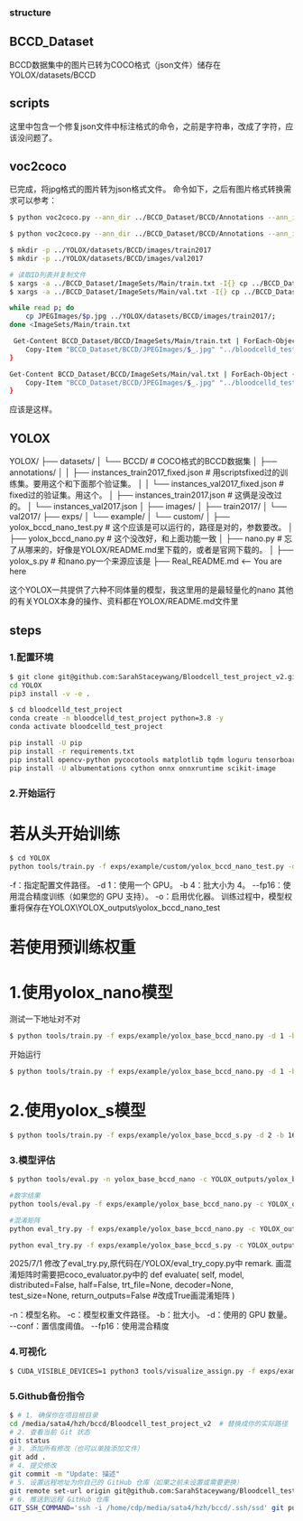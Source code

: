 ### structure
## BCCD_Dataset
BCCD数据集中的图片已转为COCO格式（json文件）储存在YOLOX/datasets/BCCD
## scripts 
这里中包含一个修复json文件中标注格式的命令，之前是字符串，改成了字符，应该没问题了。


## voc2coco
已完成，将jpg格式的图片转为json格式文件。
命令如下，之后有图片格式转换需求可以参考：
```bash
$ python voc2coco.py --ann_dir ../BCCD_Dataset/BCCD/Annotations --ann_ids ../BCCD_Dataset/BCCD/ImageSets/Main/train.txt --labels ../BCCD_Dataset/labels.txt --output ../YOLOX/datasets/BCCD/annotations/instances_train2017.json --ext xml --img_dir ../BCCD_Dataset/JPEGImages

$ python voc2coco.py --ann_dir ../BCCD_Dataset/BCCD/Annotations --ann_ids ../BCCD_Dataset/BCCD/ImageSets/Main/val.txt --labels ../BCCD_Dataset/labels.txt --output ../YOLOX/datasets/BCCD/annotations/instances_val2017.json --ext xml

$ mkdir -p ../YOLOX/datasets/BCCD/images/train2017
$ mkdir -p ../YOLOX/datasets/BCCD/images/val2017

# 读取ID列表并复制文件
$ xargs -a ../BCCD_Dataset/ImageSets/Main/train.txt -I{} cp ../BCCD_Dataset/JPEGImages/{}.jpg ../YOLOX/datasets/BCCD/images/train2017/
$ xargs -a ../BCCD_Dataset/ImageSets/Main/val.txt -I{} cp ../BCCD_Dataset/JPEGImages/{}.jpg ../YOLOX/datasets/BCCD/images/val2017/

while read p; do 
    cp JPEGImages/$p.jpg ../YOLOX/datasets/BCCD/images/train2017/;
done <ImageSets/Main/train.txt

 Get-Content BCCD_Dataset/BCCD/ImageSets/Main/train.txt | ForEach-Object {
    Copy-Item "BCCD_Dataset/BCCD/JPEGImages/$_.jpg" "../bloodcelld_test_project/YOLOX/datasets/BCCD/images/train2017/"
}

Get-Content BCCD_Dataset/BCCD/ImageSets/Main/val.txt | ForEach-Object {
    Copy-Item "BCCD_Dataset/BCCD/JPEGImages/$_.jpg" "../bloodcelld_test_project/YOLOX/datasets/BCCD/images/val2017/"
}
```
应该是这样。

## YOLOX
YOLOX/
├── datasets/
│   └── BCCD/           # COCO格式的BCCD数据集
│       ├── annotations/
│       │   ├── instances_train2017_fixed.json  # 用scriptsfixed过的训练集。要用这个和下面那个验证集。
│       │   └── instances_val2017_fixed.json  # fixed过的验证集。用这个。
│           ├── instances_train2017.json # 这俩是没改过的。
│           └── instances_val2017.json
│       ├── images/ 
│       ├── train2017/
│       └── val2017/
├── exps/
│   └── example/
│        └── custom/
│           ├── yolox_bccd_nano_test.py        # 这个应该是可以运行的，路径是对的，参数要改。
│           ├── yolox_bccd_nano.py             # 这个没改好，和上面功能一致
│           ├── nano.py                    # 忘了从哪来的，好像是YOLOX/README.md里下载的，或者是官网下载的。
│           ├── yolox_s.py               # 和nano.py一个来源应该是
├── Real_README.md  <-- You are here

这个YOLOX一共提供了六种不同体量的模型，我这里用的是最轻量化的nano
其他的有关YOLOX本身的操作、资料都在YOLOX/README.md文件里

## steps
### 1.配置环境
```bash
$ git clone git@github.com:SarahStaceywang/Bloodcell_test_project_v2.git
cd YOLOX
pip3 install -v -e .
```
```bash
$ cd bloodcelld_test_project
conda create -n bloodcelld_test_project python=3.8 -y
conda activate bloodcelld_test_project

pip install -U pip
pip install -r requirements.txt  
pip install opencv-python pycocotools matplotlib tqdm loguru tensorboard
pip install -U albumentations cython onnx onnxruntime scikit-image
```

### 2.开始运行
# 若从头开始训练
```bash
$ cd YOLOX
python tools/train.py -f exps/example/custom/yolox_bccd_nano_test.py -d 1 -b 8 --fp16 -o
```
-f：指定配置文件路径。
-d 1：使用一个 GPU。
-b 4：批大小为 4。
--fp16：使用混合精度训练（如果您的 GPU 支持）。
-o：启用优化器。 
训练过程中，模型权重将保存在YOLOX\YOLOX_outputs\yolox_bccd_nano_test

# 若使用预训练权重
# 1.使用yolox_nano模型
测试一下地址对不对
```bash
$ python tools/train.py -f exps/example/yolox_base_bccd_nano.py -d 1 -b 8 --fp16 -o -c exps/example/custom/yolox_nano.pth --resume
```
开始运行
```bash
$ python tools/train.py -f exps/example/yolox_base_bccd_nano.py -d 1 -b 8 --fp16 -o -c exps/example/custom/yolox_nano.pth --cache
```

# 2.使用yolox_s模型
```bash
$ python tools/train.py -f exps/example/yolox_base_bccd_s.py -d 2 -b 16 --fp16 -o -c exps/example/custom/yolox_s.pth --cache
```

### 3.模型评估
```bash
$ python tools/eval.py -n yolox_base_bccd_nano -c YOLOX_outputs/yolox_base_bccd_nano/best_ckpt.pth -b 8 -d 1 --conf 0.001 --fp16

#数字结果
python tools/eval.py -f exps/example/yolox_base_bccd_nano.py -c YOLOX_outputs/yolox_base_bccd_nano/best_ckpt.pth -b 8 -d 1 --conf 0.001 --fp16

#混淆矩阵
python eval_try.py -f exps/example/yolox_base_bccd_nano.py -c YOLOX_outputs/yolox_base_bccd_nano/best_ckpt.pth -b 8 -d 1 --conf 0.001 --fp16

python eval_try.py -f exps/example/yolox_base_bccd_s.py -c YOLOX_outputs/yolox_base_bccd_s/best_ckpt.pth -b 8 -d 1 --conf 0.001 --fp16
```
2025/7/1 修改了eval_try.py,原代码在/YOLOX/eval_try_copy.py中
remark.
画混淆矩阵时需要把coco_evaluator.py中的
def evaluate(
        self, model, distributed=False, half=False, trt_file=None,
        decoder=None, test_size=None, return_outputs=False #改成True画混淆矩阵
    )

-n：模型名称。
-c：模型权重文件路径。
-b：批大小。
-d：使用的 GPU 数量。
--conf：置信度阈值。
--fp16：使用混合精度

### 4.可视化
```bash
$ CUDA_VISIBLE_DEVICES=1 python3 tools/visualize_assign.py -f exps/example/yolox_base_bccd_nano.py -d 1 -b 8 --max-batch 1
```

### 5.Github备份指令
```bash
$ # 1. 确保你在项目根目录
cd /media/sata4/hzh/bccd/Bloodcell_test_project_v2  # 替换成你的实际路径
# 2. 查看当前 Git 状态
git status
# 3. 添加所有修改（也可以单独添加文件）
git add .
# 4. 提交修改
git commit -m "Update: 描述" 
# 5. 设置远程地址为你自己的 GitHub 仓库（如果之前未设置或需要更换）
git remote set-url origin git@github.com:SarahStaceywang/Bloodcell_test_project_v2_backup.git
# 6. 推送到远程 GitHub 仓库
GIT_SSH_COMMAND='ssh -i /home/cdp/media/sata4/hzh/bccd/.ssh/ssd' git push origin main
```
